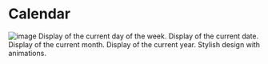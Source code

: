 # Calendar
![image](https://github.com/utdjeff/demo-repo/assets/132472962/f2ec29c0-8ca6-4184-808c-a30349345ae3)
Display of the current day of the week.
Display of the current date.
Display of the current month.
Display of the current year.
Stylish design with animations.
